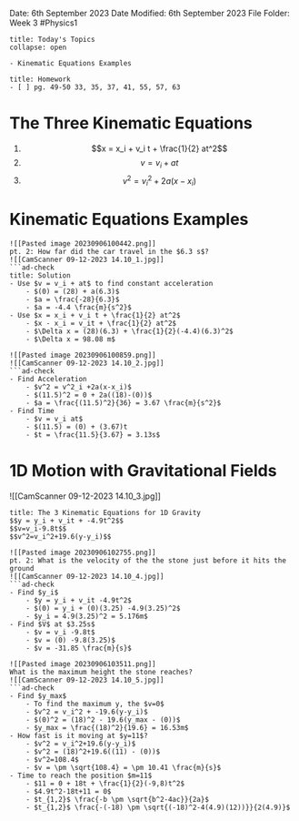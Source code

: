 Date: 6th September 2023
Date Modified: 6th September 2023
File Folder: Week 3
#Physics1

```ad-abstract
title: Today's Topics
collapse: open

- Kinematic Equations Examples

```

```ad-note
title: Homework
- [ ] pg. 49-50 33, 35, 37, 41, 55, 57, 63
```

# The Three Kinematic Equations

1. $$x = x_i + v_i t + \frac{1}{2} at^2$$
2. $$ v = v_i + at$$
3. $$ v^2 = v_i^2 + 2a(x -x_i)$$
# Kinematic Equations Examples

```ad-example
![[Pasted image 20230906100442.png]]
pt. 2: How far did the car travel in the $6.3 s$?
![[CamScanner 09-12-2023 14.10_1.jpg]]
```ad-check
title: Solution
- Use $v = v_i + at$ to find constant acceleration
	- $(0) = (28) + a(6.3)$
	- $a = \frac{-28}{6.3}$
	- $a = -4.4 \frac{m}{s^2}$
- Use $x = x_i + v_i t + \frac{1}{2} at^2$
	- $x - x_i = v_it + \frac{1}{2} at^2$
	- $\Delta x = (28)(6.3) + \frac{1}{2}(-4.4)(6.3)^2$
	- $\Delta x = 98.08 m$
```

```ad-example
![[Pasted image 20230906100859.png]]
![[CamScanner 09-12-2023 14.10_2.jpg]]
```ad-check
- Find Acceleration
	- $v^2 = v^2_i +2a(x-x_i)$
	- $(11.5)^2 = 0 + 2a((18)-(0))$
	- $a = \frac{(11.5)^2}{36} = 3.67 \frac{m}{s^2}$
- Find Time
	- $v = v_i at$
	- $(11.5) = (0) + (3.67)t
	- $t = \frac{11.5}{3.67} = 3.13s$
```

# 1D Motion with Gravitational Fields 

![[CamScanner 09-12-2023 14.10_3.jpg]]

```ad-important
title: The 3 Kinematic Equations for 1D Gravity
$$y = y_i + v_it + -4.9t^2$$
$$v=v_i-9.8t$$
$$v^2=v_i^2+19.6(y-y_i)$$
```

```ad-example
![[Pasted image 20230906102755.png]]
pt. 2: What is the velocity of the the stone just before it hits the ground
![[CamScanner 09-12-2023 14.10_4.jpg]]
```ad-check
- Find $y_i$
	- $y = y_i + v_it -4.9t^2$
	- $(0) = y_i + (0)(3.25) -4.9(3.25)^2$
	- $y_i = 4.9(3.25)^2 = 5.176m$
- Find $V$ at $3.25s$
	- $v = v_i -9.8t$
	- $v = (0) -9.8(3.25)$
	- $v = -31.85 \frac{m}{s}$
```

```ad-example
![[Pasted image 20230906103511.png]]
What is the maximum height the stone reaches?
![[CamScanner 09-12-2023 14.10_5.jpg]]
```ad-check
- Find $y_max$
	- To find the maximum y, the $v=0$
	- $v^2 = v_i^2 + -19.6(y-y_i)$
	- $(0)^2 = (18)^2 - 19.6(y_max - (0))$
	- $y_max = \frac{(18)^2}{19.6} = 16.53m$
- How fast is it moving at $y=11$?
	- $v^2 = v_i^2+19.6(y-y_i)$
	- $v^2 = (18)^2+19.6((11) - (0))$
	- $v^2=108.4$
	- $v = \pm \sqrt{108.4} = \pm 10.41 \frac{m}{s}$
- Time to reach the position $m=11$
	- $11 = 0 + 18t + \frac{1}{2}(-9,8)t^2$
	- $4.9t^2-18t+11 = 0$
	- $t_{1,2}$ \frac{-b \pm \sqrt{b^2-4ac}}{2a}$
	- $t_{1,2}$ \frac{-(-18) \pm \sqrt{(-18)^2-4(4.9)(12))}}{2(4.9)}$
```

